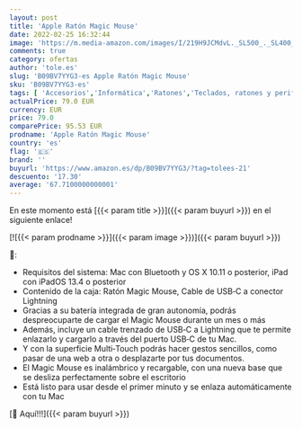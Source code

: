 ```yaml
---
layout: post
title: 'Apple Ratón Magic Mouse'
date: 2022-02-25 16:32:44
image: 'https://m.media-amazon.com/images/I/219H9JCMdvL._SL500_._SL400_.jpg'
comments: true
category: ofertas
author: 'tole.es'
slug: 'B09BV7YYG3-es Apple Ratón Magic Mouse'
sku: 'B09BV7YYG3-es'
tags: [ 'Accesorios','Informática','Ratones','Teclados, ratones y periféricos de entrada','apple', ]
actualPrice: 79.0 EUR
currency: EUR
price: 79.0
comparePrice: 95.53 EUR
prodname: 'Apple Ratón Magic Mouse'
country: 'es'
flag: '🇪🇸'
brand: ''
buyurl: 'https://www.amazon.es/dp/B09BV7YYG3/?tag=tolees-21'
descuento: '17.30'
average: '67.7100000000001'
---
```


En este momento está [{{< param title >}}]({{< param buyurl >}}) en el siguiente enlace!

[![{{< param prodname >}}]({{< param image >}})]({{< param buyurl >}})

🔎:

- Requisitos del sistema: Mac con Bluetooth y OS X 10.11 o posterior, iPad con iPadOS 13.4 o posterior
- Contenido de la caja: Ratón Magic Mouse, Cable de USB‑C a conector Lightning
- Gracias a su batería integrada de gran autonomía, podrás despreocuparte de cargar el Magic Mouse durante un mes o más
- Además, incluye un cable trenzado de USB‑C a Lightning que te permite enlazarlo y cargarlo a través del puerto USB‑C de tu Mac.
- Y con la superficie Multi‑Touch podrás hacer gestos sencillos, como pasar de una web a otra o desplazarte por tus documentos.
- El Magic Mouse es inalámbrico y recargable, con una nueva base que se desliza perfectamente sobre el escritorio
- Está listo para usar desde el primer minuto y se enlaza automáticamente con tu Mac

[🛒 Aquí!!!]({{< param buyurl >}})
